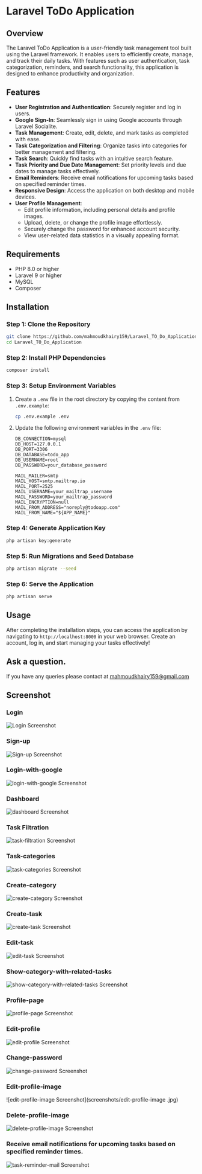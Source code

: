 # Laravel ToDo Application

## Overview

The Laravel ToDo Application is a user-friendly task management tool built using the Laravel framework. It enables users to efficiently create, manage, and track their daily tasks. With features such as user authentication, task categorization, reminders, and search functionality, this application is designed to enhance productivity and organization.

## Features

- **User Registration and Authentication**: Securely register and log in users.
- **Google Sign-In**: Seamlessly sign in using Google accounts through Laravel Socialite.
- **Task Management**: Create, edit, delete, and mark tasks as completed with ease.
- **Task Categorization and Filtering**: Organize tasks into categories for better management and filtering.
- **Task Search**: Quickly find tasks with an intuitive search feature.
- **Task Priority and Due Date Management**: Set priority levels and due dates to manage tasks effectively.
- **Email Reminders**: Receive email notifications for upcoming tasks based on specified reminder times.
- **Responsive Design**: Access the application on both desktop and mobile devices.
- **User Profile Management**:
  - Edit profile information, including personal details and profile images.
  - Upload, delete, or change the profile image effortlessly.
  - Securely change the password for enhanced account security.
  - View user-related data statistics in a visually appealing format.

## Requirements

- PHP 8.0 or higher
- Laravel 9 or higher
- MySQL
- Composer

## Installation

### Step 1: Clone the Repository

```bash
git clone https://github.com/mahmoudkhairy159/Laravel_TO_Do_Application.git
cd Laravel_TO_Do_Application
```

### Step 2: Install PHP Dependencies

```bash
composer install
```

### Step 3: Setup Environment Variables

1. Create a `.env` file in the root directory by copying the content from `.env.example`:

   ```bash
   cp .env.example .env
   ```

2. Update the following environment variables in the `.env` file:

   ```env
   DB_CONNECTION=mysql
   DB_HOST=127.0.0.1
   DB_PORT=3306
   DB_DATABASE=todo_app
   DB_USERNAME=root
   DB_PASSWORD=your_database_password

   MAIL_MAILER=smtp
   MAIL_HOST=smtp.mailtrap.io
   MAIL_PORT=2525
   MAIL_USERNAME=your_mailtrap_username
   MAIL_PASSWORD=your_mailtrap_password
   MAIL_ENCRYPTION=null
   MAIL_FROM_ADDRESS="noreply@todoapp.com"
   MAIL_FROM_NAME="${APP_NAME}"
   ```

### Step 4: Generate Application Key

```bash
php artisan key:generate
```

### Step 5: Run Migrations and Seed Database

```bash
php artisan migrate --seed
```

### Step 6: Serve the Application

```bash
php artisan serve
```
## Usage

After completing the installation steps, you can access the application by navigating to `http://localhost:8000` in your web browser. Create an account, log in, and start managing your tasks effectively!
## Ask a question.
If you have any queries please contact at mahmoudkhairy159@gmail.com

## Screenshot

### Login
![Login Screenshot](screenshots/login.jpg)
### Sign-up
![Sign-up Screenshot](screenshots/sign-up.jpg)
### Login-with-google
![login-with-google Screenshot](screenshots/login-with-google.jpg)
### Dashboard
![dashboard Screenshot](screenshots/dashboard.jpg)
### Task Filtration
![task-filtration Screenshot](screenshots/task-filteration.jpg)
### Task-categories
![task-categories Screenshot](screenshots/task-categories.jpg)
### Create-category
![create-category Screenshot](screenshots/create-category.jpg)
### Create-task
![create-task Screenshot](screenshots/create-task.jpg)
### Edit-task
![edit-task Screenshot](screenshots/edit-task.jpg)
### Show-category-with-related-tasks
![show-category-with-related-tasks Screenshot](screenshots/show-category-with-related-tasks.jpg)
### Profile-page
![profile-page Screenshot](screenshots/profile-page.jpg)
### Edit-profile
![edit-profile Screenshot](screenshots/edit-profile.jpg)
### Change-password
![change-password Screenshot](screenshots/change-password.jpg)
### Edit-profile-image 
![edit-profile-image  Screenshot](screenshots/edit-profile-image .jpg)
### Delete-profile-image
![delete-profile-image Screenshot](screenshots/delete-profile-image.jpg)
### Receive email notifications for upcoming tasks based on specified reminder times.
![task-reminder-mail Screenshot](screenshots/task-reminder-mail.jpg)

